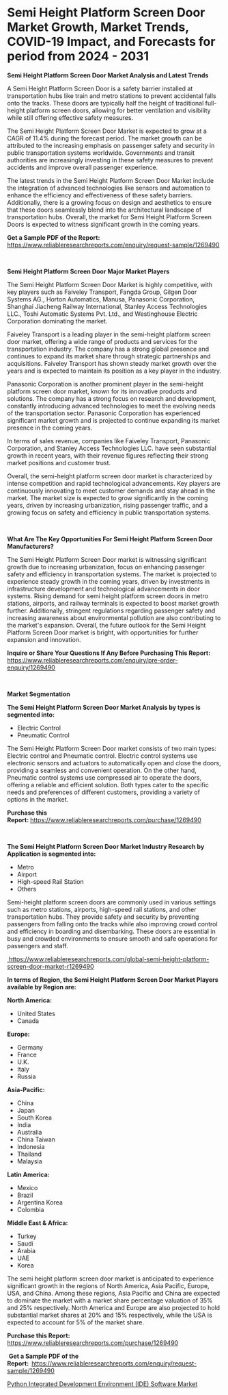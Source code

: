 <p><h1>Semi Height Platform Screen Door Market Growth, Market Trends, COVID-19 Impact, and Forecasts for period from 2024 - 2031</h1></p><p><strong>Semi Height Platform Screen Door Market Analysis and Latest Trends</strong></p>
<p><p>A Semi Height Platform Screen Door is a safety barrier installed at transportation hubs like train and metro stations to prevent accidental falls onto the tracks. These doors are typically half the height of traditional full-height platform screen doors, allowing for better ventilation and visibility while still offering effective safety measures.</p><p>The Semi Height Platform Screen Door Market is expected to grow at a CAGR of 11.4% during the forecast period. The market growth can be attributed to the increasing emphasis on passenger safety and security in public transportation systems worldwide. Governments and transit authorities are increasingly investing in these safety measures to prevent accidents and improve overall passenger experience.</p><p>The latest trends in the Semi Height Platform Screen Door Market include the integration of advanced technologies like sensors and automation to enhance the efficiency and effectiveness of these safety barriers. Additionally, there is a growing focus on design and aesthetics to ensure that these doors seamlessly blend into the architectural landscape of transportation hubs. Overall, the market for Semi Height Platform Screen Doors is expected to witness significant growth in the coming years.</p></p>
<p><strong>Get a Sample PDF of the Report:&nbsp;</strong> <a href="https://www.reliableresearchreports.com/enquiry/request-sample/1269490">https://www.reliableresearchreports.com/enquiry/request-sample/1269490</a></p>
<p>&nbsp;</p>
<p><strong>Semi Height Platform Screen Door Major Market Players</strong></p>
<p><p>The Semi Height Platform Screen Door Market is highly competitive, with key players such as Faiveley Transport, Fangda Group, Gilgen Door Systems AG., Horton Automatics, Manusa, Panasonic Corporation, Shanghai Jiacheng Railway International, Stanley Access Technologies LLC., Toshi Automatic Systems Pvt. Ltd., and Westinghouse Electric Corporation dominating the market.</p><p>Faiveley Transport is a leading player in the semi-height platform screen door market, offering a wide range of products and services for the transportation industry. The company has a strong global presence and continues to expand its market share through strategic partnerships and acquisitions. Faiveley Transport has shown steady market growth over the years and is expected to maintain its position as a key player in the industry.</p><p>Panasonic Corporation is another prominent player in the semi-height platform screen door market, known for its innovative products and solutions. The company has a strong focus on research and development, constantly introducing advanced technologies to meet the evolving needs of the transportation sector. Panasonic Corporation has experienced significant market growth and is projected to continue expanding its market presence in the coming years.</p><p>In terms of sales revenue, companies like Faiveley Transport, Panasonic Corporation, and Stanley Access Technologies LLC. have seen substantial growth in recent years, with their revenue figures reflecting their strong market positions and customer trust.</p><p>Overall, the semi-height platform screen door market is characterized by intense competition and rapid technological advancements. Key players are continuously innovating to meet customer demands and stay ahead in the market. The market size is expected to grow significantly in the coming years, driven by increasing urbanization, rising passenger traffic, and a growing focus on safety and efficiency in public transportation systems.</p></p>
<p>&nbsp;</p>
<p><strong>What Are The Key Opportunities For Semi Height Platform Screen Door Manufacturers?</strong></p>
<p><p>The Semi Height Platform Screen Door market is witnessing significant growth due to increasing urbanization, focus on enhancing passenger safety and efficiency in transportation systems. The market is projected to experience steady growth in the coming years, driven by investments in infrastructure development and technological advancements in door systems. Rising demand for semi height platform screen doors in metro stations, airports, and railway terminals is expected to boost market growth further. Additionally, stringent regulations regarding passenger safety and increasing awareness about environmental pollution are also contributing to the market's expansion. Overall, the future outlook for the Semi Height Platform Screen Door market is bright, with opportunities for further expansion and innovation.</p></p>
<p><strong>Inquire or Share Your Questions If Any Before Purchasing This Report:</strong> <a href="https://www.reliableresearchreports.com/enquiry/pre-order-enquiry/1269490">https://www.reliableresearchreports.com/enquiry/pre-order-enquiry/1269490</a></p>
<p>&nbsp;</p>
<p><strong>Market Segmentation</strong></p>
<p><strong>The Semi Height Platform Screen Door Market Analysis by types is segmented into:</strong></p>
<p><ul><li>Electric Control</li><li>Pneumatic Control</li></ul></p>
<p><p>The Semi Height Platform Screen Door market consists of two main types: Electric control and Pneumatic control. Electric control systems use electronic sensors and actuators to automatically open and close the doors, providing a seamless and convenient operation. On the other hand, Pneumatic control systems use compressed air to operate the doors, offering a reliable and efficient solution. Both types cater to the specific needs and preferences of different customers, providing a variety of options in the market.</p></p>
<p><strong>Purchase this Report:&nbsp;</strong><a href="https://www.reliableresearchreports.com/purchase/1269490">https://www.reliableresearchreports.com/purchase/1269490</a></p>
<p>&nbsp;</p>
<p><strong>The Semi Height Platform Screen Door Market Industry Research by Application is segmented into:</strong></p>
<p><ul><li>Metro</li><li>Airport</li><li>High-speed Rail Station</li><li>Others</li></ul></p>
<p><p>Semi-height platform screen doors are commonly used in various settings such as metro stations, airports, high-speed rail stations, and other transportation hubs. They provide safety and security by preventing passengers from falling onto the tracks while also improving crowd control and efficiency in boarding and disembarking. These doors are essential in busy and crowded environments to ensure smooth and safe operations for passengers and staff.</p></p>
<p><a href="https://www.reliableresearchreports.com/global-semi-height-platform-screen-door-market-r1269490">&nbsp;https://www.reliableresearchreports.com/global-semi-height-platform-screen-door-market-r1269490</a></p>
<p><strong>In terms of Region, the Semi Height Platform Screen Door Market Players available by Region are:</strong></p>
<p>
    <p> <strong> North America: </strong>
        <ul>
            <li>United States</li>
            <li>Canada</li>
        </ul>
        </p> 
    <p> <strong> Europe: </strong>
        <ul>
            <li>Germany</li>
            <li>France</li>
            <li>U.K.</li>
            <li>Italy</li>
            <li>Russia</li>
        </ul>
        </p> 
    <p> <strong> Asia-Pacific: </strong>
        <ul>
            <li>China</li>
            <li>Japan</li>
            <li>South Korea</li>
            <li>India</li>
            <li>Australia</li>
            <li>China Taiwan</li>
            <li>Indonesia</li>
            <li>Thailand</li>
            <li>Malaysia</li>
        </ul>
        </p> 
    <p> <strong> Latin America: </strong>
        <ul>
            <li>Mexico</li>
            <li>Brazil</li>
            <li>Argentina Korea</li>
            <li>Colombia</li>
        </ul>
        </p> 
    <p> <strong> Middle East & Africa: </strong>
        <ul>
            <li>Turkey</li>
            <li>Saudi</li>
            <li>Arabia</li>
            <li>UAE</li>
            <li>Korea</li>
        </ul>
    </p>
    </p>
<p><p>The semi height platform screen door market is anticipated to experience significant growth in the regions of North America, Asia Pacific, Europe, USA, and China. Among these regions, Asia Pacific and China are expected to dominate the market with a market share percentage valuation of 35% and 25% respectively. North America and Europe are also projected to hold substantial market shares at 20% and 15% respectively, while the USA is expected to account for 5% of the market share.</p></p>
<p><strong>Purchase this Report: </strong><a href="https://www.reliableresearchreports.com/purchase/1269490">https://www.reliableresearchreports.com/purchase/1269490</a></p>
<p>&nbsp;<strong>Get a Sample PDF of the Report:&nbsp;&nbsp;</strong><a href="https://www.reliableresearchreports.com/enquiry/request-sample/1269490">https://www.reliableresearchreports.com/enquiry/request-sample/1269490</a></p>
<p><strong></strong></p>
<p><p><a href="https://view.publitas.com/reportprime-1/python-integrated-development-environment-ide-software-market-share-evolution-and-market-growth-trends-2024-2031/">Python Integrated Development Environment (IDE) Software Market</a></p></p>